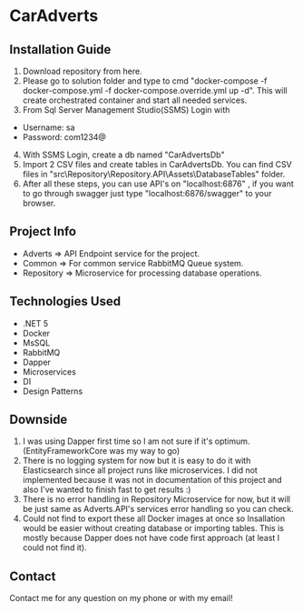 # CarAdverts

## Installation Guide
1.  Download repository from here.
2.  Please go to solution folder and type to cmd "docker-compose -f docker-compose.yml -f docker-compose.override.yml up -d". 
    This will create orchestrated container and start all needed services.
3.  From Sql Server Management Studio(SSMS) Login with
  - Username: sa
  - Password: com1234@
4.  With SSMS Login, create a db named "CarAdvertsDb"
5. Import 2 CSV files and create tables in CarAdvertsDb. You can find CSV files in "src\Repository\Repository.API\Assets\DatabaseTables" folder.
6. After all these steps, you can use API's on "localhost:6876" , if you want to go through swagger just type "localhost:6876/swagger" to your browser.

## Project Info
  * Adverts => API Endpoint service for the project.
  * Common => For common service RabbitMQ Queue system.
  * Repository => Microservice for processing database operations.

## Technologies Used
* .NET 5
* Docker
* MsSQL
* RabbitMQ
* Dapper
* Microservices
* DI
* Design Patterns

## Downside
1. I was using Dapper first time so I am not sure if it's optimum. (EntityFrameworkCore was my way to go)
2. There is no logging system for now but it is easy to do it with Elasticsearch since all project runs like microservices. I did not implemented because it was not in documentation of this project and also I've wanted to finish fast to get results :)
3. There is no error handling in Repository Microservice for now, but it will be just same as Adverts.API's services error handling so you can check.
4. Could not find to export these all Docker images at once so Insallation would be easier without creating database or importing tables. This is mostly because Dapper does not have code first approach (at least I could not find it).

## Contact
Contact me for any question on my phone or with my email!


